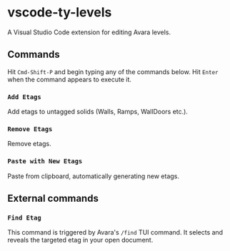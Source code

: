 # vscode-ty-levels

A Visual Studio Code extension for editing Avara levels.

## Commands

Hit `Cmd-Shift-P` and begin typing any of the commands below. Hit `Enter` when the command appears to execute it.

### `Add Etags`

Add etags to untagged solids (Walls, Ramps, WallDoors etc.).

### `Remove Etags`

Remove etags.

### `Paste with New Etags`

Paste from clipboard, automatically generating new etags.

## External commands

### `Find Etag`

This command is triggered by Avara's `/find` TUI command. It selects and reveals the targeted etag in your open document.
